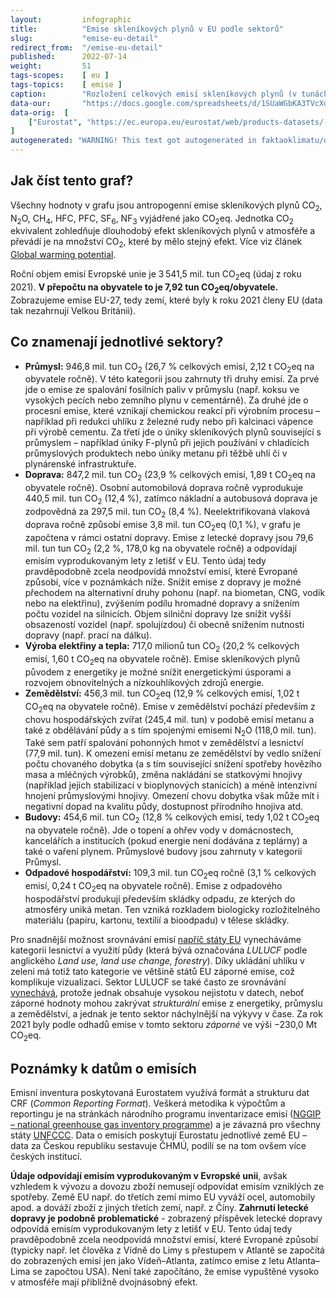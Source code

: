 ```yaml
---
layout:         infographic
title:          "Emise skleníkových plynů v EU podle sektorů"
slug:           "emise-eu-detail"
redirect_from:  "/emise-eu-detail"
published:      2022-07-14
weight:         51
tags-scopes:    [ eu ]
tags-topics:    [ emise ]
caption:        "Rozložení celkových emisí skleníkových plynů (v tunách CO<sub>2</sub> ekvivalentu) v EU za rok 2021 v jednotlivých sektorech lidské činnosti. Roční objem emisí Evropské unie je 3 541,45 mil. tun (údaj z roku 2021). V přepočtu na obyvatele to je 7,92 tun CO<sub>2</sub>eq/obyvatele."
data-our:       "https://docs.google.com/spreadsheets/d/1SUaWGbKA3TVcXd-ZXH0zNXVZGikcX8iTPJTzGihubHQ/edit?usp=sharing"
data-orig:  [
    ["Eurostat", "https://ec.europa.eu/eurostat/web/products-datasets/-/ENV_AIR_GGE"]
]
autogenerated: "WARNING! This text got autogenerated in faktaoklimatu/data-analysis on 2023-10-03. Do not change here, fix it in the source notebook."
---
```


## Jak číst tento graf?

Všechny hodnoty v grafu jsou <glossary id="antropogennisklenikoveplyny">antropogenní emise</glossary> skleníkových plynů CO<sub>2</sub>, N<sub>2</sub>O, CH<sub>4</sub>, HFC, PFC, SF<sub>6</sub>, NF<sub>3</sub> vyjádřené jako <glossary id="co2eq">CO<sub>2</sub>eq</glossary>. Jednotka CO<sub>2</sub> ekvivalent zohledňuje dlouhodobý efekt skleníkových plynů v atmosféře a převádí je na množství CO<sub>2</sub>, které by mělo stejný efekt. Více viz článek [Global warming potential](https://en.wikipedia.org/wiki/Global_warming_potential).

Roční objem emisí Evropské unie je 3&thinsp;541,5 mil. tun CO<sub>2</sub>eq (údaj z roku 2021). __V přepočtu na obyvatele to je 7,92 tun CO<sub>2</sub>eq/obyvatele.__ Zobrazujeme emise EU-27, tedy zemí, které byly k roku 2021 členy EU (data tak nezahrnují Velkou Británii).

## Co znamenají jednotlivé sektory?

* __Průmysl:__ 946,8 mil. tun CO<sub>2</sub> (26,7 % celkových emisí, 2,12 t CO<sub>2</sub>eq na obyvatele ročně). V této kategorii jsou zahrnuty tři druhy emisí. Za prvé jde o emise ze spalování fosilních paliv v průmyslu (např. koksu ve vysokých pecích nebo zemního plynu v cementárně). Za druhé jde o procesní emise, které vznikají chemickou reakcí při výrobním procesu – například při redukci uhlíku z železné rudy nebo při kalcinaci vápence při výrobě cementu. Za třetí jde o úniky skleníkových plynů související s průmyslem – například úniky F-plynů při jejich používání v chladících průmyslových produktech nebo úniky metanu při těžbě uhlí či v plynárenské infrastruktuře.
* __Doprava:__ 847,2 mil. tun CO<sub>2</sub> (23,9 % celkových emisí, 1,89 t CO<sub>2</sub>eq na obyvatele ročně). Osobní automobilová doprava ročně vyprodukuje 440,5 mil. tun CO<sub>2</sub> (12,4 %), zatímco nákladní a autobusová doprava je zodpovědná za 297,5 mil. tun CO<sub>2</sub> (8,4 %). Neelektrifikovaná vlaková doprava ročně způsobí emise 3,8 mil. tun CO<sub>2</sub>eq (0,1 %), v grafu je započtena v rámci ostatní dopravy. Emise z letecké dopravy jsou 79,6 mil. tun tun CO<sub>2</sub> (2,2 %, 178,0 kg na obyvatele ročně) a odpovídají emisím vyprodukovaným lety z letišť v EU. Tento údaj tedy pravděpodobně zcela neodpovídá množství emisí, které Evropané způsobí, více v poznámkách níže. Snížit emise z dopravy je možné přechodem na alternativní druhy pohonu (např. na biometan, CNG, vodík nebo na elektřinu), zvýšením podílu hromadné dopravy a snížením počtu vozidel na silnicích. Objem silniční dopravy lze snížit vyšší obsazeností vozidel (např. spolujízdou) či obecně snížením nutnosti dopravy (např. prací na dálku).
* __Výroba elektřiny a tepla:__ 717,0 milionů tun CO<sub>2</sub> (20,2 % celkových emisí, 1,60 t CO<sub>2</sub>eq na obyvatele ročně).  Emise skleníkových plynů původem z energetiky je možné snížit energetickými úsporami a rozvojem obnovitelných a nízkouhlíkových zdrojů energie.
* __Zemědělství:__ 456,3 mil. tun CO<sub>2</sub>eq (12,9 % celkových emisí, 1,02 t CO<sub>2</sub>eq na obyvatele ročně). Emise v zemědělství pochází především z chovu hospodářských zvířat (245,4 mil. tun) v podobě emisí metanu a také z obdělávání půdy a s tím spojenými emisemi N<sub>2</sub>O (118,0 mil. tun). Také sem patří spalování pohonných hmot v zemědělství a lesnictví (77,9 mil. tun). K omezení emisí metanu ze zemědělství by vedlo snížení počtu chovaného dobytka (a s tím související snížení spotřeby hovězího masa a mléčných výrobků), změna nakládání se statkovými hnojivy (například jejich stabilizací v bioplynových stanicích) a méně intenzivní hnojení průmyslovými hnojivy. Omezení chovu dobytka však může mít i negativní dopad na kvalitu půdy, dostupnost přírodního hnojiva atd.
* __Budovy:__ 454,6 mil. tun CO<sub>2</sub> (12,8 % celkových emisí, tedy 1,02 t CO<sub>2</sub>eq na obyvatele ročně). Jde o topení a ohřev vody v domácnostech, kancelářích a institucích (pokud energie není dodávána z teplárny) a také o vaření plynem. Průmyslové budovy jsou zahrnuty v kategorii Průmysl.
* __Odpadové hospodářství:__ 109,3 mil. tun CO<sub>2</sub>eq ročně (3,1 % celkových emisí, 0,24 t CO<sub>2</sub>eq na obyvatele ročně). Emise z odpadového hospodářství produkují především skládky odpadu, ze kterých do atmosféry uniká metan. Ten vzniká rozkladem biologicky rozložitelného materiálu (papíru, kartonu, textilií a bioodpadu) v tělese skládky.

Pro snadnější možnost srovnávání emisí [napříč státy EU](/infografiky/emise-vybrane-staty) vynecháváme kategorii lesnictví a využití půdy (která bývá označována _LULUCF_ podle anglického _Land use, land use change, forestry_). Díky ukládání uhlíku v zeleni má totiž tato kategorie ve většině států EU záporné emise, což komplikuje vizualizaci. Sektor LULUCF se také často ze srovnávání [vynechává](https://climateactiontracker.org/methodology/indc-ratings-and-lulucf/), protože jednak obsahuje vysokou nejistotu v datech, neboť záporné hodnoty mohou zakrývat _strukturální_ emise z energetiky, průmyslu a zemědělství, a jednak je tento sektor náchylnější na výkyvy v čase.  Za rok 2021 byly podle odhadů emise v tomto sektoru _záporné_ ve výši −230,0 Mt CO<sub>2</sub>eq.

## Poznámky k datům o emisích

Emisní inventura poskytovaná Eurostatem využívá formát a strukturu dat CRF (_Common Reporting Format_). Veškerá metodika k výpočtům a reportingu je na stránkách národního programu inventarizace emisí ([NGGIP – national greenhouse gas inventory programme](https://www.ipcc-nggip.iges.or.jp/)) a je závazná pro všechny státy [UNFCCC](https://cs.wikipedia.org/wiki/R%C3%A1mcov%C3%A1_%C3%BAmluva_OSN_o_zm%C4%9Bn%C4%9B_klimatu). Data o emisích poskytují Eurostatu jednotlivé země EU – data za Českou republiku sestavuje ČHMÚ, podílí se na tom ovšem více českých institucí.

**Údaje odpovídají emisím vyprodukovaným v Evropské unii**, avšak vzhledem k vývozu a dovozu zboží nemusejí odpovídat emisím vzniklých ze spotřeby. Země EU např. do třetích zemí mimo EU vyváží ocel, automobily apod. a dováží zboží z jiných třetích zemí, např. z Číny. **Zahrnutí letecké dopravy je podobně problematické** - zobrazený příspěvek letecké dopravy odpovídá emisím vyprodukovaným lety z letišť v EU. Tento údaj tedy pravděpodobně zcela neodpovídá množství emisí, které Evropané způsobí (typicky např. let člověka z Vídně do Limy s přestupem v Atlantě se započítá do zobrazených emisí jen jako Vídeň–Atlanta, zatímco emise z letu Atlanta–Lima se započtou USA). Není také započítáno, že emise vypuštěné vysoko v atmosféře mají přibližně dvojnásobný efekt.
